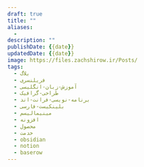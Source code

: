 ```yaml
---
draft: true
title: ""
aliases: 
  - 
description: ""
publishDate: {{date}}
updatedDate: {{date}}
image: https://files.zachshirow.ir/Posts/
tags:
  - بلاگ
  - فریلنسری
  - آموزش-زبان-انگلیسی
  - طراحی-گرافیک
  - برنامه-نویسی-فرانت-اند
  - بلینکیست-فارسی
  - مینیمالیسم
  - افزونه
  - محصول
  - خدمت
  - obsidian
  - notion
  - baserow
---
```





